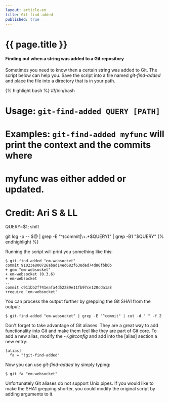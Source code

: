 ```yaml
---
layout: article-en
title: Git-find-added
published: true
---
```

# {{ page.title }}

#### Finding out when a string was added to a Git repository

Sometimes you need to know then a certain string was added to Git. The script
below can help you. Save the script into a file named _git-find-added_ and place
the file into a directory that is in your path.

{% highlight bash %}
#!/bin/bash
# Usage: `git-find-added QUERY [PATH]`
#
# Examples: `git-find-added myfunc` will print the context and the commits where
# myfunc was either added or updated.
#
# Credit: Ari S & LL

QUERY=$1; shift

git log -p -- $@ | grep -E "^(commit|\+.*$QUERY)" | grep -B1 "$QUERY"
{% endhighlight %}

Running the script will print you something like this:

<pre><code>$ git-find-added "em-websocket"
commit 91023e800726abad14ed682f638ded74d86fbb6b
+ gem "em-websocket"
+ em-websocket (0.3.6)
+ em-websocket
--
commit c911bb2f741eafa4d52289e11fb97ce120cda1a8
+require 'em-websocket'
</code></pre>

You can process the output further by grepping the Git SHA1 from the output:

`$ git-find-added "em-websocket" | grep -E "^commit" | cut -d " " -f 2`

Don't forget to take advantage of Git aliases. They are a great way to add
functionality into Git and make them feel like they are part of Git core. To add
a new alias, modify the  _~/.gitconfig_ and add into the \[alias\] section a new
entry:

<pre><code>[alias]
  fa = "!git-find-added"</code></pre>

Now you can use _git-find-added_ by simply typing:

`$ git fa "em-websocket"`

Unfortunately Git aliases do not support Unix pipes. If you would like to make
the SHA1 grepping shorter, you could modify the original script by adding
arguments to it.
